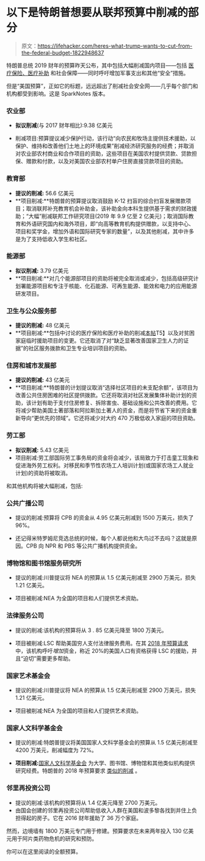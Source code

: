 # 以下是特朗普想要从联邦预算中削减的部分

> 原文：<https://lifehacker.com/heres-what-trump-wants-to-cut-from-the-federal-budget-1822948637>

特朗普总统 2019 财年的预算昨天公布，其中包括大幅削减国内项目——包括 [医疗保险、医疗补助](https://lifehacker.com/trump-is-coming-for-medicare-medicaid-and-the-aca-1822932045) 和社会保障——同时呼吁增加军事支出和其他“安全”措施。



但是“美国预算”，正如它的标题，远远超出了削减社会安全网——几乎每个部门和机构都受到影响。这是 SparkNotes 版本。

### 农业部

*   **拟议削减**(与 2017 财年相比):9.38 亿美元

*   削减项目:预算提议减少保护行动，该行动“向农民和牧场主提供技术援助，以保护、维持和改善他们土地上的环境成果”削减经济研究服务的经费；并取消对农业部农村商业和合作项目的资助，这些项目在美国农村提供贷款、贷款担保、赠款和付款，以及对美国农业部农村单户住房直接贷款项目的资助。

### 教育部

*   **提议的削减:**
    56.6 亿美元
*   **项目削减:**特朗普的预算提议取消鼓励 K-12 扫盲的综合扫盲发展赠款项目；取消联邦补充教育机会补助金，该补助金向本科生提供基于需求的财政援助；“大幅”削减联邦工作研究项目(2019 年 9.9 亿至 2 亿美元)；取消国际教育和外语研究国内和海外项目，即“向高等教育机构提供赠款，以支持中心、项目和奖学金，增加外语和国际研究专家的数量”，以及其他削减，其中许多是为了支持低收入学生和社区。

### 能源部

*   **拟议削减:**
    3.79 亿美元
*   **项目削减:**对几个能源部项目的资助将被完全取消或减少，包括高级研究计划署能源项目和专注于核能、化石能源、可再生能源、能效和电力的应用能源研发项目。

### 卫生与公众服务部

*   **提议的削减:**
    48 亿美元
*   **项目削减:**包括中讨论的医疗保险和医疗补助的削减[本帖](https://lifehacker.com/trump-is-coming-for-medicare-medicaid-and-the-aca-1822932045)T5】以及对贫困家庭临时援助项目的变更。它还取消了对“缺乏显著改善国家卫生人力的证据”的社区服务拨款和卫生专业培训项目的资助。

### 住房和城市发展部

*   **提议的削减:**
    43 亿美元
*   **项目削减:**特朗普的计划提议取消“选择社区项目的未支配余额”，该项目为改善公共住房困难的社区提供拨款。它还将取消对社区发展集体补助计划的资助，该计划有助于支付住房修复、拆除害虫、基础设施和公共改善的费用。它将减少帮助美国土著部落和阿拉斯加土著人的资金，而是将节省下来的资金重新导向“更优先的领域”。它还将减少对大约 470 万极低收入家庭的项目资助。

### 劳工部

*   **拟议削减:**
    5.43 亿美元
*   项目削减:劳工部国际劳工事务局的资金将会减少，该局致力于打击童工现象和促进海外劳工权利。对移民和季节性农场工人培训计划(或国家农场工人就业计划)的资助将被取消。

和其他机构将被大幅削减，包括:

### **公共广播公司**

*   提议的削减:预算将 CPB 的资金从 4.95 亿美元削减到 1500 万美元，损失了 96%。

*   还记得米特罗姆尼竞选总统的时候，每个人都说他和大鸟过不去吗？这就是原因。CPB 向 NPR 和 PBS 等公共广播机构提供资金。

### **博物馆和图书馆服务研究所**

*   提议的削减:川普提议将 NEA 的预算从 1.5 亿美元削减至 2900 万美元，损失 1.21 亿美元。

*   项目被削减:NEA 为全国的项目和人们提供艺术资助。

### **法律服务公司**

*   提议的削减:该机构的预算将从 3 . 85 亿美元降至 1800 万美元。

*   项目被削减:LSC 帮助美国穷人支付法律服务费用。在其 [2018 年预算请求](https://www.lsc.gov/media-center/publications/fiscal-year-2018-budget-request) 中，该机构呼吁*增加*资金，称近 20%的美国人口有资格获得 LSC 的援助，并且“迫切”需要更多帮助。

### 国家艺术基金会

*   提议的削减:川普提议将 NEA 的预算从 1.5 亿美元削减至 2900 万美元，损失 1.21 亿美元。

*   项目被削减:NEA 为全国的项目和人们提供艺术资助。

### 国家人文科学基金会

*   提议的削减:特朗普提议将美国国家人文科学基金会的预算从 1.5 亿美元削减至 4200 万美元，削减幅度为 72%。

*   **项目削减:**[国家人文科学基金会](https://www.neh.gov/) 为大学、图书馆、博物馆和其他类似机构提供研究经费。特朗普的 2018 年预算要求 [类似的削减](http://time.com/money/4703511/budget-cuts-donald-trump-federal-agencies/) 。

### 邻里再投资公司

*   提议的削减:该机构的预算将从 1.4 亿美元降至 2700 万美元。
*   由国会创建的邻里再投资公司帮助低收入人群在美国和波多黎各找到并住上负担得起的房子。它在 2016 财年援助了 36 万个家庭。

然而，边境墙有 1800 万美元专门用于修建。预算要求在未来两年投入 130 亿美元用于阿片类药物危机的研究和预防。

你可以在这里阅读的全额预算。